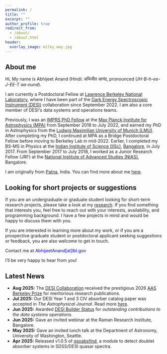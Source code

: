 ```yaml
---
permalink: /
title: ""
excerpt: ""
author_profile: true
redirect_from:
  - /about/
  - /about.html
header:
  overlay_image: milky_way.jpg
---
```

<!--
<figure style="width: 350px" class="align-right">
  <img src="/images/DrummondFieldingPhoto.JPG" alt="">
  <figcaption>It's me!</figcaption>
</figure>  -->

## About me

Hi, My name is Abhijeet Anand (Hindi: अभिजीत आनंद, pronounced *UH-B-h-ee-J-EE-T aa-nund*).  

I am currently a Postdoctoral Fellow at [Lawrence Berkeley National Laboratory](https://en.wikipedia.org/wiki/Lawrence_Berkeley_National_Laboratory), where I have been part of the [Dark Energy Spectroscopic Instrument (DESI)](https://www.desi.lbl.gov/) collaboration since September 2022. I am also a core member of DESI's data systems and operations teams.

Previously, I was an [IMPRS PhD Fellow](https://www.imprs-astro.mpg.de/content/student-class-2018-2021.html) at the [Max Planck Institute for Astrophysics (MPA)](https://www.mpa-garching.mpg.de/) from September 2018 to July 2022, and earned my PhD in Astrophysics from the [Ludwig Maximilian University of Munich (LMU)](https://en.wikipedia.org/wiki/Ludwig_Maximilian_University_of_Munich). After completing my PhD, I continued at MPA as a Bridge Postdoctoral Fellow before moving to Berkeley Lab in mid-2022. Earlier, I completed my BS-MS in Physics at the [Indian Institute of Science (IISc)](https://en.wikipedia.org/wiki/Indian_Institute_of_Science), [Bangalore](https://en.wikipedia.org/wiki/Bangalore), in July 2017. From September 2017 to July 2018, I worked as a Junior Research Fellow (JRF) at the [National Institute of Advanced Studies (NIAS)](https://en.wikipedia.org/wiki/National_Institute_of_Advanced_Studies), Bangalore.  

I am originally from [Patna](https://en.wikipedia.org/wiki/Patna), India. You can find more about me [here](/pages/detailabout).


## Looking for short projects or suggestions

If you are an undergraduate or graduate student looking for short-term research projects, please take a look at my [research](/research). If you find something that interests you, feel free to reach out with your interests, availability, and programming background. I have a few projects in mind and would be happy to discuss them with you.  

If you are interested in learning more about my work, or if you are a prospective graduate student or postdoctoral applicant seeking suggestions or feedback, you are also welcome to get in touch.  

Contact me at <span style="color:blue">AbhijeetAnand[at]lbl.gov</span>  

I’ll be very happy to hear from you!

## Latest News

- **Aug 2025:** The [DESI Collaboration](https://www.desi.lbl.gov/) received the prestigious 2026 [AAS Berkeley Prize](https://aas.org/press/desi-collaboration-receive-2026-berkeley-prize) for meritorious research publications.  
- **Jul 2025:** Our DESI Year 1 and 3 CIV absorber catalog paper was accepted in *The Astrophysical Journal*. Read more [here](https://arxiv.org/abs/2504.20299).  
- **Jun 2025:** Awarded [DESI Builder Status](https://www.desi.lbl.gov/collaboration/desi-builders/) for *outstanding contributions to the data systems operations*.  
- **Jun 2025:** Gave an invited webinar at the Raman Research Institute, Bangalore.  
- **May 2025:** Gave an invited lunch talk at the Department of Astronomy, University of Washington, Seattle.  
- **Apr 2025:** Released v1.0.5 of [qsoabsfind](https://github.com/abhi0395/qsoabsfind), a module to detect doublet absorber systems in SDSS/DESI quasar spectra.  
